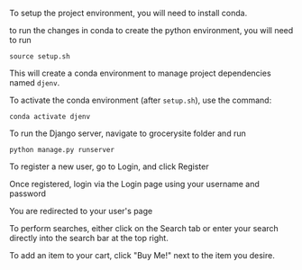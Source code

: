 To setup the project environment, you will need to install conda.

to run the changes in conda to create the python environment, you will need to run 
```
source setup.sh
```

This will create a conda environment to manage project dependencies named `djenv`.

To activate the conda environment (after `setup.sh`), use the command:
```
conda activate djenv
```

To run the Django server, navigate to grocerysite folder and run
```
python manage.py runserver
```

To register a new user, go to Login, and click Register

Once registered, login via the Login page using your username and password

You are redirected to your user's page

To perform searches, either click on the Search tab or enter your search directly into the search bar at the top right.

To add an item to your cart, click "Buy Me!" next to the item you desire.
